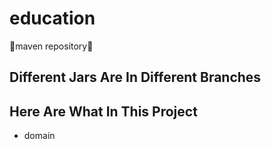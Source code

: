 # education
🦄maven repository🚀
## Different Jars Are In Different Branches

## Here Are What In This Project

- domain
